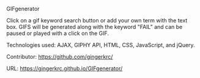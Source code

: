 GIFgenerator

Click on a gif keyword search button or add your own term with the text box. GIFS will be generated along with the keyword "FAIL" and can be paused or played with a click on the GIF.

Technologies used: AJAX, GIPHY API, HTML, CSS, JavaScript, and jQuery.

Contributor: https://github.com/gingerkrc/

URL: https://gingerkrc.github.io/GIFgenerator/
